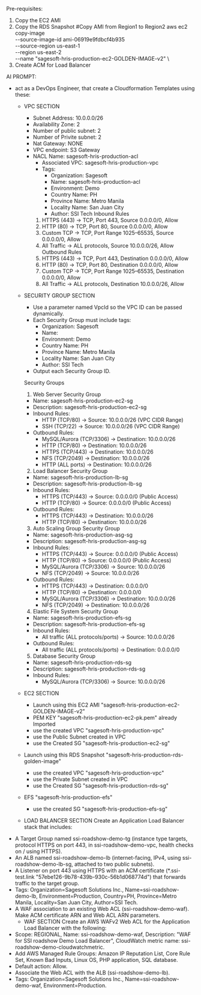 Pre-requisites:
1. Copy the EC2 AMI
2.  Copy the RDS Snapshot
#Copy AMI from Region1 to Region2
aws ec2 copy-image \
  --source-image-id ami-06919e9fdbcf4b935 \
  --source-region us-east-1 \
  --region us-east-2 \
  --name "sagesoft-hris-production-ec2-GOLDEN-IMAGE-v2"
\
3. Create ACM for Load Balancer


AI PROMPT:
- act as a DevOps Engineer, that create a Cloudformation Templates using these:
    - VPC SECTION
        - Subnet Address: 10.0.0.0/26
        - Availability Zone: 2
        - Number of public subnet: 2
        - Number of Privite subnet: 2
        - Nat Gateway: NONE
        - VPC endpoint: S3 Gateway
        - NACL Name: sagesoft-hris-production-acl
            * Associated VPC: sagesoft-hris-production-vpc
            * Tags:
                * Organization: Sagesoft
                * Name: sagesoft-hris-production-acl
                * Environment: Demo
                * Country Name: PH
                * Province Name: Metro Manila
                * Locality Name: San Juan City
                * Author: SSI Tech
            Inbound Rules
            1. HTTPS (443) → TCP, Port 443, Source 0.0.0.0/0, Allow
            2. HTTP (80) → TCP, Port 80, Source 0.0.0.0/0, Allow
            3. Custom TCP → TCP, Port Range 1025–65535, Source 0.0.0.0/0, Allow
            4. All Traffic → ALL protocols, Source 10.0.0.0/26, Allow
            Outbound Rules
            1. HTTPS (443) → TCP, Port 443, Destination 0.0.0.0/0, Allow
            2. HTTP (80) → TCP, Port 80, Destination 0.0.0.0/0, Allow
            3. Custom TCP → TCP, Port Range 1025–65535, Destination 0.0.0.0/0, Allow
            4. All Traffic → ALL protocols, Destination 10.0.0.0/26, Allow
    - SECURITY GROUP SECTION
        * Use a parameter named VpcId so the VPC ID can be passed dynamically.
        * Each Security Group must include tags:
            * Organization: Sagesoft
            * Name: <SG name>
            * Environment: Demo
            * Country Name: PH
            * Province Name: Metro Manila
            * Locality Name: San Juan City
            * Author: SSI Tech
        * Output each Security Group ID.

        Security Groups
        1. Web Server Security Group
        * Name: sagesoft-hris-production-ec2-sg
        * Description: sagesoft-hris-production-ec2-sg
        * Inbound Rules:
            * HTTP (TCP/80) → Source: 10.0.0.0/26 (VPC CIDR Range)
            * SSH (TCP/22) → Source: 10.0.0.0/26 (VPC CIDR Range)
        * Outbound Rules:
            * MySQL/Aurora (TCP/3306) → Destination: 10.0.0.0/26
            * HTTP (TCP/80) → Destination: 10.0.0.0/26
            * HTTPS (TCP/443) → Destination: 10.0.0.0/26
            * NFS (TCP/2049) → Destination: 10.0.0.0/26
            * HTTP (ALL ports) → Destination: 10.0.0.0/26

        2. Load Balancer Security Group
        * Name: sagesoft-hris-production-lb-sg
        * Description: sagesoft-hris-production-lb-sg
        * Inbound Rules:
            * HTTPS (TCP/443) → Source: 0.0.0.0/0 (Public Access)
            * HTTP (TCP/80) → Source: 0.0.0.0/0 (Public Access)
        * Outbound Rules:
            * HTTPS (TCP/443) → Destination: 10.0.0.0/26
            * HTTP (TCP/80) → Destination: 10.0.0.0/26

        3. Auto Scaling Group Security Group
        * Name: sagesoft-hris-production-asg-sg
        * Description: sagesoft-hris-production-asg-sg
        * Inbound Rules:
            * HTTPS (TCP/443) → Source: 0.0.0.0/0 (Public Access)
            * HTTP (TCP/80) → Source: 0.0.0.0/0 (Public Access)
            * MySQL/Aurora (TCP/3306) → Source: 10.0.0.0/26
            * NFS (TCP/2049) → Source: 10.0.0.0/26
        * Outbound Rules:
            * HTTPS (TCP/443) → Destination: 0.0.0.0/0
            * HTTP (TCP/80) → Destination: 0.0.0.0/0
            * MySQL/Aurora (TCP/3306) → Destination: 10.0.0.0/26
            * NFS (TCP/2049) → Destination: 10.0.0.0/26

        4. Elastic File System Security Group
        * Name: sagesoft-hris-production-efs-sg
        * Description: sagesoft-hris-production-efs-sg
        * Inbound Rules:
            * All traffic (ALL protocols/ports) → Source: 10.0.0.0/26
        * Outbound Rules:
            * All traffic (ALL protocols/ports) → Destination: 0.0.0.0/0

        5. Database Security Group
        * Name: sagesoft-hris-production-rds-sg
        * Description: sagesoft-hris-production-rds-sg
        * Inbound Rules:
            * MySQL/Aurora (TCP/3306) → Source: 10.0.0.0/26
    - EC2 SECTION
        - Launch using this EC2 AMI "sagesoft-hris-production-ec2-GOLDEN-IMAGE-v2"
        - PEM KEY "sagesoft-hris-production-ec2-pk.pem" already Imported
        - use the created VPC "sagesoft-hris-production-vpc"
        - use the Public Subnet created in VPC
        - use the Created SG "sagesoft-hris-production-ec2-sg"
    - Launch using this RDS Snapshot "sagesoft-hris-production-rds-golden-image"
        - use the created VPC "sagesoft-hris-production-vpc"
        - use the Private Subnet created in VPC
        - use the Created SG "sagesoft-hris-production-rds-sg"
    - EFS "sagesoft-hris-production-efs"
        - use the created SG "sagesoft-hris-production-efs-sg"
    - LOAD BALANCER SECTION
    Create an Application Load Balancer stack that includes:
* A Target Group named ssi-roadshow-demo-tg (instance type targets, protocol HTTPS on port 443, in ssi-roadshow-demo-vpc, health checks on / using HTTPS).
* An ALB named ssi-roadshow-demo-lb (internet-facing, IPv4, using ssi-roadshow-demo-lb-sg, attached to two public subnets).
* A Listener on port 443 using HTTPS with an ACM certificate (*.ssi-test.link "57ebe126-9b78-439b-930c-56b1d068774d") that forwards traffic to the target group.
* Tags: Organization=Sagesoft Solutions Inc., Name=ssi-roadshow-demo-lb, Environment=Production, Country=PH, Province=Metro Manila, Locality=San Juan City, Author=SSI Tech.
* A WAF association to an existing Web ACL (ssi-roadshow-demo-waf).
Make ACM certificate ARN and Web ACL ARN parameters.
    - WAF SECTION
    Create an AWS WAFv2 Web ACL for the Application Load Balancer with the following:
* Scope: REGIONAL, Name: ssi-roadshow-demo-waf, Description: "WAF for SSI roadshow Demo Load Balancer", CloudWatch metric name: ssi-roadshow-demo-cloudwatchmetric.
* Add AWS Managed Rule Groups: Amazon IP Reputation List, Core Rule Set, Known Bad Inputs, Linux OS, PHP application, SQL database.
* Default action: Allow.
* Associate the Web ACL with the ALB (ssi-roadshow-demo-lb).
* Tags: Organization=Sagesoft Solutions Inc., Name=ssi-roadshow-demo-waf, Environment=Production.
